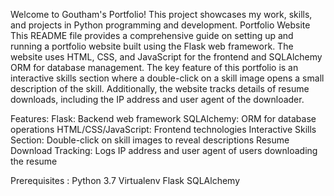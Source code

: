 Welcome to Goutham's Portfolio! This project showcases my work, skills, and projects in Python programming and development.
Portfolio Website
This README file provides a comprehensive guide on setting up and running a portfolio website built using the Flask web framework. The website uses HTML, CSS, and JavaScript for the frontend and SQLAlchemy ORM for database management. The key feature of this portfolio is an interactive skills section where a double-click on a skill image opens a small description of the skill. Additionally, the website tracks details of resume downloads, including the IP address and user agent of the downloader.

Features:
Flask: Backend web framework
SQLAlchemy: ORM for database operations
HTML/CSS/JavaScript: Frontend technologies
Interactive Skills Section: Double-click on skill images to reveal descriptions
Resume Download Tracking: Logs IP address and user agent of users downloading the resume

Prerequisites :
Python 3.7 
Virtualenv
Flask
SQLAlchemy
